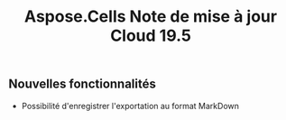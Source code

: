 ﻿---
title: Aspose.Cells Note de mise à jour Cloud 19.5
second_title: Aspose.Cells Cloud Documen
type: docs
url: /fr/aspose-cells-cloud-19-5-release-notes/
weight: 50
description: Aspose.Cells Cloud prend en charge Excel pour créer, convertir, fusionner, diviser, protéger, opération d'objet interne, etc.
---
## **Nouvelles fonctionnalités**
- Possibilité d'enregistrer l'exportation au format MarkDown

